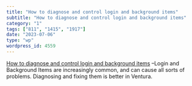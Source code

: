 ```yaml
---
title: "How to diagnose and control login and background items"
subtitle: "How to diagnose and control login and background items"
category: "1"
tags: ["811", "1415", "1917"]
date: "2023-07-06"
type: "wp"
wordpress_id: 4559
---
```

[ How to diagnose and control login and background items](https://eclecticlight.co/2023/07/04/how-to-diagnose-and-control-login-and-background-items/) –Login and Background Items are increasingly common, and can cause all sorts of problems. Diagnosing and fixing them is better in Ventura.